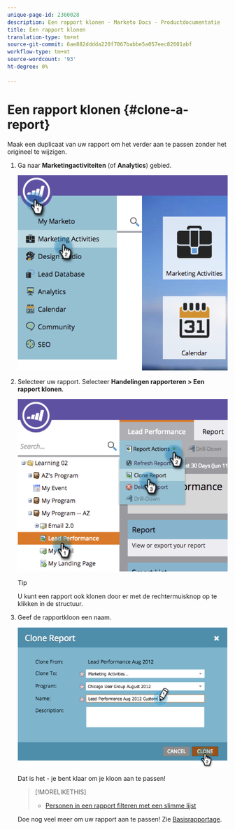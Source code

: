 ```yaml
---
unique-page-id: 2360028
description: Een rapport klonen - Marketo Docs - Productdocumentatie
title: Een rapport klonen
translation-type: tm+mt
source-git-commit: 6ae882dddda220f7067babbe5a057eec82601abf
workflow-type: tm+mt
source-wordcount: '93'
ht-degree: 0%

---
```



# Een rapport klonen {#clone-a-report}

Maak een duplicaat van uw rapport om het verder aan te passen zonder het origineel te wijzigen.

1. Ga naar **Marketingactiviteiten** (of **Analytics**) gebied.

   ![](assets/image2014-9-16-14-3a23-3a46.png)

1. Selecteer uw rapport. Selecteer **Handelingen rapporteren > Een rapport klonen**.

   ![](assets/image2014-9-16-14-3a23-3a53.png)

   >[!TIP]
   >
   >U kunt een rapport ook klonen door er met de rechtermuisknop op te klikken in de structuur.

1. Geef de rapportkloon een naam.

   ![](assets/image2014-9-16-14-3a23-3a57.png)

   Dat is het - je bent klaar om je kloon aan te passen!

   >[!MORELIKETHIS]
   >
   >
   >    
   >    
   >    * [Personen in een rapport filteren met een slimme lijst](../../../../product-docs/reporting/basic-reporting/editing-reports/filter-people-in-a-report-with-a-smart-list.md)


   Doe nog veel meer om uw rapport aan te passen! Zie [Basisrapportage](https://docs.marketo.com/display/docs/basic+reporting).


